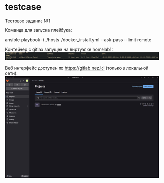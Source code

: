 # testcase
Тестовое задание №1

Команда для запуска плейбука:

ansible-playbook -i ./hosts ./docker_install.yml --ask-pass --limit remote

Контейнер с gitlab запущен на виртуалке homelab1:
![image](./images/Screenshot%202025-03-16%20124819.png)

Веб интерфейс доступен по https://gitlab.nez.lcl (только в локальной сети):
![image](./images/gitlab.png)
